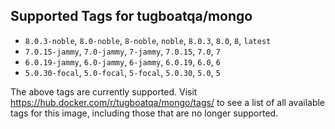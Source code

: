 ## Supported Tags for tugboatqa/mongo

* `8.0.3-noble`, `8.0-noble`, `8-noble`, `noble`, `8.0.3`, `8.0`, `8`, `latest`
* `7.0.15-jammy`, `7.0-jammy`, `7-jammy`, `7.0.15`, `7.0`, `7`
* `6.0.19-jammy`, `6.0-jammy`, `6-jammy`, `6.0.19`, `6.0`, `6`
* `5.0.30-focal`, `5.0-focal`, `5-focal`, `5.0.30`, `5.0`, `5`

The above tags are currently supported. Visit https://hub.docker.com/r/tugboatqa/mongo/tags/ to see a list of all available tags for this image, including those that are no longer supported.
